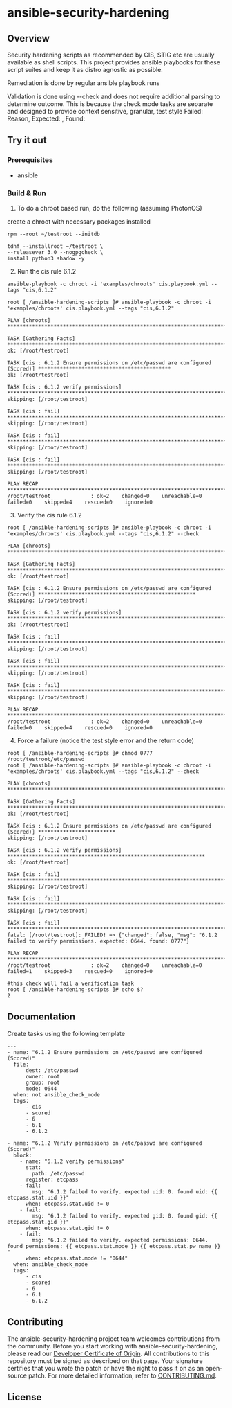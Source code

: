 

# ansible-security-hardening

## Overview
Security hardening scripts as recommended by CIS, STIG etc are usually available as shell scripts. This project provides ansible playbooks for these script suites and keep it as distro agnostic as possible.

Remediation is done by regular ansible playbook runs

Validation is done using --check and does not require additional parsing to determine outcome. This is because the check mode tasks are separate and designed to provide context sensitive, granular, test style Failed: Reason, Expected: <expected>, Found: <found>

## Try it out

### Prerequisites

* ansible

### Build & Run

1. To do a chroot based run, do the following (assuming PhotonOS)

create a chroot with necessary packages installed

```
rpm --root ~/testroot --initdb

tdnf --installroot ~/testroot \
--releasever 3.0 --nogpgcheck \
install python3 shadow -y
```

2. Run the cis rule 6.1.2
```
ansible-playbook -c chroot -i 'examples/chroots' cis.playbook.yml --tags "cis,6.1.2"

root [ /ansible-hardening-scripts ]# ansible-playbook -c chroot -i 'examples/chroots' cis.playbook.yml --tags "cis,6.1.2"

PLAY [chroots] *********************************************************************************************************

TASK [Gathering Facts] *************************************************************************************************
ok: [/root/testroot]

TASK [cis : 6.1.2 Ensure permissions on /etc/passwd are configured (Scored)] *******************************************
ok: [/root/testroot]

TASK [cis : 6.1.2 verify permissions] **********************************************************************************
skipping: [/root/testroot]

TASK [cis : fail] ******************************************************************************************************
skipping: [/root/testroot]

TASK [cis : fail] ******************************************************************************************************
skipping: [/root/testroot]

TASK [cis : fail] ******************************************************************************************************
skipping: [/root/testroot]

PLAY RECAP *************************************************************************************************************
/root/testroot             : ok=2    changed=0    unreachable=0    failed=0    skipped=4    rescued=0    ignored=0

```

3. Verify the cis rule 6.1.2
```
root [ /ansible-hardening-scripts ]# ansible-playbook -c chroot -i 'examples/chroots' cis.playbook.yml --tags "cis,6.1.2" --check

PLAY [chroots] *****************************************************************************************************************

TASK [Gathering Facts] *********************************************************************************************************
ok: [/root/testroot]

TASK [cis : 6.1.2 Ensure permissions on /etc/passwd are configured (Scored)] ***************************************************
skipping: [/root/testroot]

TASK [cis : 6.1.2 verify permissions] ******************************************************************************************
ok: [/root/testroot]

TASK [cis : fail] **************************************************************************************************************
skipping: [/root/testroot]

TASK [cis : fail] **************************************************************************************************************
skipping: [/root/testroot]

TASK [cis : fail] **************************************************************************************************************
skipping: [/root/testroot]

PLAY RECAP *********************************************************************************************************************
/root/testroot             : ok=2    changed=0    unreachable=0    failed=0    skipped=4    rescued=0    ignored=0
```

4. Force a failure (notice the test style error and the return code)
```
root [ /ansible-hardening-scripts ]# chmod 0777 /root/testroot/etc/passwd
root [ /ansible-hardening-scripts ]# ansible-playbook -c chroot -i 'examples/chroots' cis.playbook.yml --tags "cis,6.1.2" --check

PLAY [chroots] ***************************************************************************************

TASK [Gathering Facts] *******************************************************************************
ok: [/root/testroot]

TASK [cis : 6.1.2 Ensure permissions on /etc/passwd are configured (Scored)] *************************
skipping: [/root/testroot]

TASK [cis : 6.1.2 verify permissions] ****************************************************************
ok: [/root/testroot]

TASK [cis : fail] ************************************************************************************
skipping: [/root/testroot]

TASK [cis : fail] ************************************************************************************
skipping: [/root/testroot]

TASK [cis : fail] ************************************************************************************
fatal: [/root/testroot]: FAILED! => {"changed": false, "msg": "6.1.2 failed to verify permissions. expected: 0644. found: 0777"}

PLAY RECAP *******************************************************************************************
/root/testroot             : ok=2    changed=0    unreachable=0    failed=1    skipped=3    rescued=0    ignored=0

#this check will fail a verification task
root [ /ansible-hardening-scripts ]# echo $?
2

```

## Documentation
Create tasks using the following template

```
---
- name: "6.1.2 Ensure permissions on /etc/passwd are configured (Scored)"
  file:
      dest: /etc/passwd
      owner: root
      group: root
      mode: 0644
  when: not ansible_check_mode
  tags:
      - cis
      - scored
      - 6
      - 6.1
      - 6.1.2

- name: "6.1.2 Verify permissions on /etc/passwd are configured (Scored)"
  block:
    - name: "6.1.2 verify permissions"
      stat:
        path: /etc/passwd
      register: etcpass
    - fail:
        msg: "6.1.2 failed to verify. expected uid: 0. found uid: {{ etcpass.stat.uid }}"
      when: etcpass.stat.uid != 0
    - fail:
        msg: "6.1.2 failed to verify. expected gid: 0. found gid: {{ etcpass.stat.gid }}"
      when: etcpass.stat.gid != 0
    - fail:
        msg: "6.1.2 failed to verify. expected permissions: 0644. found permissions: {{ etcpass.stat.mode }} {{ etcpass.stat.pw_name }} "
      when: etcpass.stat.mode != "0644"
  when: ansible_check_mode
  tags:
      - cis
      - scored
      - 6
      - 6.1
      - 6.1.2
```

## Contributing

The ansible-security-hardening project team welcomes contributions from the community. Before you start working with ansible-security-hardening, please
read our [Developer Certificate of Origin](https://cla.vmware.com/dco). All contributions to this repository must be
signed as described on that page. Your signature certifies that you wrote the patch or have the right to pass it on
as an open-source patch. For more detailed information, refer to [CONTRIBUTING.md](CONTRIBUTING.md).

## License
